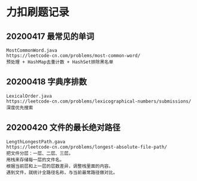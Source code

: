 # 力扣刷题记录

## 20200417 最常见的单词

```text
MostCommonWord.java
https://leetcode-cn.com/problems/most-common-word/
预处理 + HashMap去重计数 + HashSet排除黑名单
```
## 20200418 字典序排数

```text
LexicalOrder.java
https://leetcode-cn.com/problems/lexicographical-numbers/submissions/
深度优先搜索
```
## 20200420 文件的最长绝对路径
```text
LengthLongestPath.gava
https://leetcode-cn.com/problems/longest-absolute-file-path/
把文件分层：一层、二层、三层。
用栈来存储每一层的文件名。
根据当前层和上一层的层数差异，调整栈里面的内容。
遇到文件，就统计全路径名称，与当前最常路径做对比。
```
